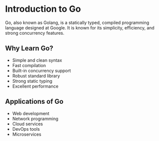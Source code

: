 # Introduction to Go

Go, also known as Golang, is a statically typed, compiled programming language designed at Google. It is known for its simplicity, efficiency, and strong concurrency features.

## Why Learn Go?

- Simple and clean syntax
- Fast compilation
- Built-in concurrency support
- Robust standard library
- Strong static typing
- Excellent performance

## Applications of Go

- Web development
- Network programming
- Cloud services
- DevOps tools
- Microservices

